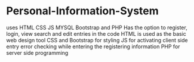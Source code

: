 # Personal-Information-System
uses HTML CSS JS MYSQL Bootstrap and PHP
Has the option to register, login, view search and edit entries in the code
HTML is used as the basic web design tool
CSS and Bootstrap for styling
JS for activating client side entry error checking while entering the registering information
PHP for server side programming
